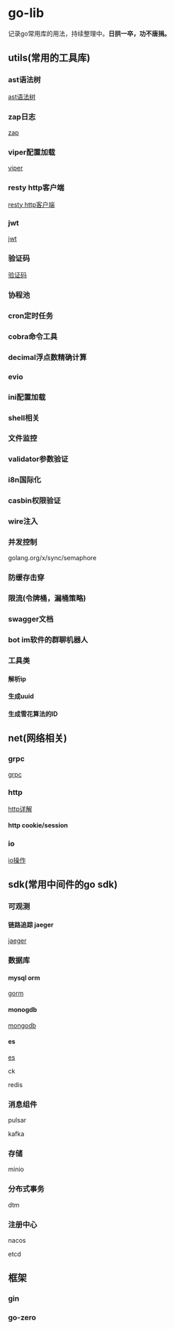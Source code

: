 # go-lib

记录go常用库的用法，持续整理中。**日拱一卒，功不唐捐。**

## utils(常用的工具库)

### ast语法树

[ast语法树](https://github.com/luxun9527/go-lib/tree/master/utils/ast)

### zap日志

[zap](https://github.com/luxun9527/go-lib/tree/master/utils/zap)

### viper配置加载

[viper](https://github.com/luxun9527/go-lib/tree/master/utils/viper)

### resty http客户端

[resty http客户端](https://github.com/luxun9527/go-lib/tree/master/utils/resty)

### jwt

[jwt](https://github.com/luxun9527/go-lib/tree/master/utils/jwt)

### 验证码

[验证码](https://github.com/luxun9527/go-lib/tree/master/utils/captcha)

### 协程池



### cron定时任务

### cobra命令工具

### decimal浮点数精确计算

### evio

### ini配置加载

### shell相关

### 文件监控

### validator参数验证

### i8n国际化

### casbin权限验证

### wire注入

### 并发控制

golang.org/x/sync/semaphore

### 防缓存击穿

### 限流(令牌桶，漏桶策略)

### swagger文档

### bot im软件的群聊机器人



### 工具类

#### 解析ip

#### 生成uuid

#### 生成雪花算法的ID

####  



## net(网络相关)

### grpc

[grpc](https://github.com/luxun9527/go-lib/tree/master/net/grpc)

### http

[http详解](https://github.com/luxun9527/go-lib/tree/master/net/httpclient)

#### http cookie/session

### io

[io操作](https://github.com/luxun9527/go-lib/tree/master/net/io)





## sdk(常用中间件的go sdk)

### 可观测

#### 链路追踪 jaeger

[jaeger](https://github.com/luxun9527/go-lib/tree/master/sdk/jaeger)

### 数据库

#### **mysql orm**

[gorm](https://github.com/luxun9527/go-lib/tree/master/sdk/gorm)

#### monogdb

[mongodb](https://github.com/luxun9527/go-lib/tree/master/sdk/mongodb)

#### es

[es](https://github.com/luxun9527/go-lib/tree/master/sdk/es)

ck

redis

### 消息组件

pulsar

kafka

### 存储

minio

### 分布式事务

dtm

### 注册中心

nacos

etcd

## 框架

### gin

### go-zero 










